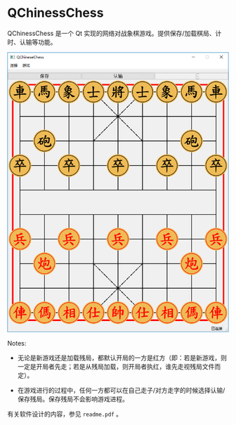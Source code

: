 # QChinessChess

QChinessChess 是一个 Qt 实现的网络对战象棋游戏。提供保存/加载棋局、计时、认输等功能。

![新游戏](img/newgame.png)

Notes:

- 无论是新游戏还是加载残局，都默认开局的一方是红方（即：若是新游戏，则一定是开局者先走；若是从残局加载，则开局者执红，谁先走视残局文件而定）。

- 在游戏进行的过程中，任何一方都可以在自己走子/对方走字的时候选择认输/保存残局。保存残局不会影响游戏进程。

有关软件设计的内容，参见 `readme.pdf` 。